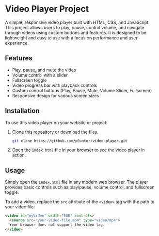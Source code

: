 # Video Player Project

A simple, responsive video player built with HTML, CSS, and JavaScript. This project allows users to play, pause, control volume, and navigate through videos using custom buttons and features. It is designed to be lightweight and easy to use with a focus on performance and user experience.

## Features

- Play, pause, and mute the video
- Volume control with a slider
- Fullscreen toggle
- Video progress bar with playback controls
- Custom control buttons (Play, Pause, Mute, Volume Slider, Fullscreen)
- Responsive design for various screen sizes

## Installation

To use this video player on your website or project:

1. Clone this repository or download the files.
    ```bash
    git clone https://github.com/p0unter/video-player.git
    ```

2. Open the `index.html` file in your browser to see the video player in action.

## Usage

Simply open the `index.html` file in any modern web browser. The player provides basic controls such as play/pause, volume control, and fullscreen toggle.

To add a video, replace the `src` attribute of the `<video>` tag with the path to your video file:

```html
<video id="myVideo" width="600" controls>
  <source src="your-video-file.mp4" type="video/mp4">
  Your browser does not support the video tag.
</video>
